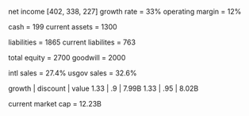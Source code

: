 net income
[402, 338, 227]
growth rate = 33%
operating margin = 12%

cash = 199
current assets = 1300

liabilities = 1865
current liabilites = 763

total equity = 2700
goodwill = 2000


intl sales = 27.4%
usgov sales = 32.6%

growth | discount | value
1.33   | .9       | 7.99B
1.33   | .95      | 8.02B

current market cap = 12.23B
